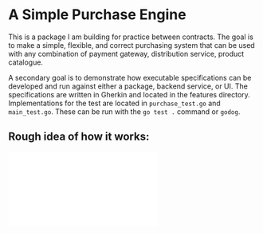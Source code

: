# A Simple Purchase Engine

This is a package I am building for practice between contracts. The goal is to make a simple, flexible, and correct purchasing system that can be used with any combination of payment gateway, distribution service, product catalogue.

A secondary goal is to demonstrate how executable specifications can be developed and run against either a package, backend service, or UI. The specifications are written in Gherkin and located in the features directory. Implementations for the test are located in `purchase_test.go` and `main_test.go`. These can be run with the `go test .` command or `godog`.

## Rough idea of how it works:

![mind_map](./docs/mud.pdf)

